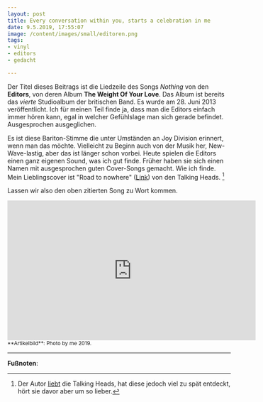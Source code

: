 ```yaml
---
layout: post
title: Every conversation within you, starts a celebration in me
date: 9.5.2019, 17:55:07
image: /content/images/small/editoren.png
tags:
- vinyl
- editors
- gedacht

---
```

Der Titel dieses Beitrags ist die Liedzeile des Songs *Nothing* von den **Editors**, von deren Album **The Weight Of Your Love**. Das Album ist bereits das *vierte* Studioalbum der britischen Band. Es wurde am 28. Juni 2013 veröffentlicht. Ich für meinen Teil finde ja, dass man die Editors einfach immer hören kann, egal in welcher Gefühlslage man sich gerade befindet. Ausgesprochen ausgeglichen.

Es ist diese Bariton-Stimme die unter Umständen an Joy Division erinnert, wenn man das möchte. Vielleicht zu Beginn auch von der Musik her, New-Wave-lastig, aber das ist länger schon vorbei. Heute spielen die Editors einen ganz eigenen Sound, was ich gut finde. Früher haben sie sich einen Namen mit ausgesprochen guten Cover-Songs gemacht. Wie ich finde. Mein Lieblingscover ist "Road to nowhere" ([Link](https://www.youtube.com/watch?v=HoqA2rHqk6g)) von den Talking Heads. [^1]

Lassen wir also den oben zitierten Song zu Wort kommen.

<div align="center">
  <iframe width="560" height="315" src="https://www.youtube.com/embed/i0MtTAW2bAo" frameborder="0" allow="accelerometer; autoplay; encrypted-media; gyroscope; picture-in-picture" allowfullscreen></iframe>
</div>

<small>
**Artikelbild**: Photo by me 2019.
</small>

---

**Fußnoten**:

[^1]: Der Autor [liebt](https://apfelhammer.de/2016/11/29/talking-heads-remain-in-light/) die Talking Heads, hat diese jedoch viel zu spät entdeckt, hört sie davor aber um so lieber.
